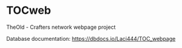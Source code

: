 # TOCweb

TheOld - Crafters network webpage project

Database documentation: https://dbdocs.io/Laci444/TOC_webpage